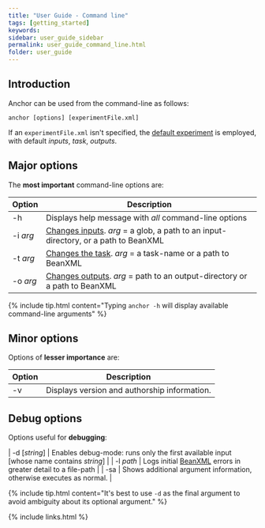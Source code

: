 ```yaml
---
title: "User Guide - Command line"
tags: [getting_started]
keywords:
sidebar: user_guide_sidebar
permalink: user_guide_command_line.html
folder: user_guide
---
```


## Introduction

Anchor can be used from the command-line as follows:

```shell
anchor [options] [experimentFile.xml]
```

If an `experimentFile.xml` isn't specified, the [default experiment](/user_guide.html#defaultExperiment) is employed, with default *inputs*, *task*, *outputs*.

## Major options

The **most important** command-line options are:

| Option | Description|
|----------|------------|
| -h | Displays help message with *all* command-line options |
| -i *arg* | [Changes inputs](/user_guide.html#inputs). *arg* = a <span class="optionArg">glob</span>, a <span class="optionArg">path to an input-directory</span>, or a <span class="optionArg">path to BeanXML</span> |
| -t *arg* | [Changes the task](/user_guide.html#task). *arg* = a <span class="optionArg">task-name</span> or a <span class="optionArg">path to BeanXML</span> |
| -o *arg* | [Changes outputs](/user_guide.html#outputs). *arg* = <span class="optionArg">path to an output-directory</span> or a <span class="optionArg">path to BeanXML</span> |

{% include tip.html content="Typing `anchor -h` will display available command-line arguments" %}

## Minor options

Options of **lesser importance** are:

| Option | Description|
|----------|------------|
| -v | Displays version and authorship information. |

## Debug options

Options useful for **debugging**:

| -d [*string*] | Enables debug-mode: runs only the first available input [whose name contains *string*] |
| -l *path* | Logs initial [BeanXML](/user_guide_bean_xml.html) errors in greater detail to a <span class="optionArg">file-path</span>  |
| -sa | Shows additional argument information, otherwise executes as normal. |

{% include tip.html content="It's best to use `-d` as the final argument to avoid ambiguity about its optional argument." %}

{% include links.html %}
